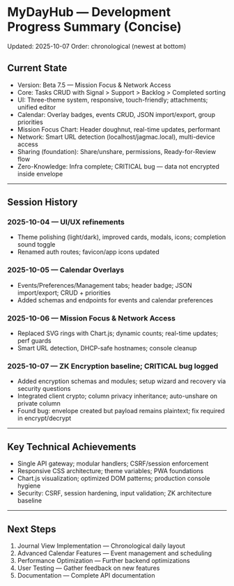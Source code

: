 # MyDayHub — Development Progress Summary (Concise)
Updated: 2025-10-07
Order: chronological (newest at bottom)

## Current State
- Version: Beta 7.5 — Mission Focus & Network Access
- Core: Tasks CRUD with Signal > Support > Backlog > Completed sorting
- UI: Three-theme system, responsive, touch-friendly; attachments; unified editor
- Calendar: Overlay badges, events CRUD, JSON import/export, group priorities
- Mission Focus Chart: Header doughnut, real-time updates, performant
- Network: Smart URL detection (localhost/jagmac.local), multi-device access
- Sharing (foundation): Share/unshare, permissions, Ready-for-Review flow
- Zero-Knowledge: Infra complete; CRITICAL bug — data not encrypted inside envelope

---

## Session History

### 2025-10-04 — UI/UX refinements
- Theme polishing (light/dark), improved cards, modals, icons; completion sound toggle
- Renamed auth routes; favicon/app icons updated

### 2025-10-05 — Calendar Overlays
- Events/Preferences/Management tabs; header badge; JSON import/export; CRUD + priorities
- Added schemas and endpoints for events and calendar preferences

### 2025-10-06 — Mission Focus & Network Access
- Replaced SVG rings with Chart.js; dynamic counts; real-time updates; perf guards
- Smart URL detection, DHCP-safe hostnames; console cleanup

### 2025-10-07 — ZK Encryption baseline; CRITICAL bug logged
- Added encryption schemas and modules; setup wizard and recovery via security questions
- Integrated client crypto; column privacy inheritance; auto-unshare on private column
- Found bug: envelope created but payload remains plaintext; fix required in encrypt/decrypt


---

## Key Technical Achievements
- Single API gateway; modular handlers; CSRF/session enforcement
- Responsive CSS architecture; theme variables; PWA foundations
- Chart.js visualization; optimized DOM patterns; production console hygiene
- Security: CSRF, session hardening, input validation; ZK architecture baseline

---

## Next Steps
1. Journal View Implementation — Chronological daily layout
2. Advanced Calendar Features — Event management and scheduling
3. Performance Optimization — Further backend optimizations
4. User Testing — Gather feedback on new features
5. Documentation — Complete API documentation



